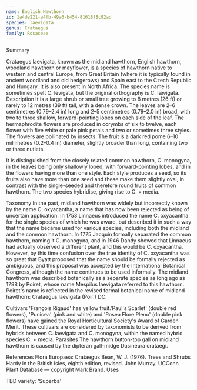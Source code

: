 ```yaml
---
name: English Hawthorn
id: 1a4de221-a4fb-49a6-b454-81618f8c92ad
species: laevigata
genus: Crataegus
family: Rosaceae
---
```

Summary



Crataegus laevigata, known as the midland hawthorn, English hawthorn, woodland hawthorn or mayflower, is a species of hawthorn native to western and central Europe, from Great Britain (where it is typically found in ancient woodland and old hedgerows) and Spain east to the Czech Republic and Hungary. It is also present in North Africa. The species name is sometimes spelt C. levigata, but the original orthography is  C. lævigata.
Description
It is a large shrub or small tree growing to 8 metres (26 ft) or rarely to 12 metres (39 ft) tall, with a dense crown. The leaves are 2–6 centimetres (0.79–2.4 in) long and 2–5 centimetres (0.79–2.0 in) broad, with two to three shallow, forward-pointing lobes on each side of the leaf. The hermaphrodite flowers are produced in corymbs of six to twelve, each flower with five white or pale pink petals and two or sometimes three styles.  The flowers are pollinated by insects. The fruit is a dark red pome 6–10 millimetres (0.2–0.4 in) diameter, slightly broader than long, containing two or three nutlets.

It is distinguished from the closely related common hawthorn, C. monogyna, in the leaves being only shallowly lobed, with forward-pointing lobes, and in the flowers having more than one style.  Each style produces a seed, so its fruits also have more than one seed and these make them slightly oval, in contrast with the single-seeded and therefore round fruits of common hawthorn. The two species hybridise, giving rise to C. × media.

Taxonomy
In the past, midland hawthorn was widely but incorrectly known by the name C. oxyacantha, a name that has now been rejected as being of uncertain application. In 1753 Linnaeus introduced the name C. oxyacantha for the single species of which he was aware, but described it in such a way that the name became used for various species, including both the midland and the common hawthorn. In 1775 Jacquin formally separated the common hawthorn, naming it C. monogyna, and in 1946 Dandy showed that Linnaeus had actually observed a different plant, and this would be C. oxyacantha. However, by this time confusion over the true identity of C. oxyacantha was so great that Byatt proposed that the name should be formally rejected as ambiguous, and this proposal was accepted by the International Botanical Congress, although the name continues to be used informally.
The midland hawthorn was described botanically as a separate species as long ago as 1798 by Poiret, whose name Mespilus laevigata referred to this hawthorn. Poiret's name is reflected in the revised formal botanical name of midland hawthorn: Crataegus laevigata (Poir.) DC.

Cultivars
'François Rigaud' has yellow fruit.'Paul's Scarlet' (double red flowers), 'Punicea' (pink and white) and 'Rosea Flore Pleno' (double pink flowers) have gained the Royal Horticultural Society's Award of Garden Merit. These cultivars are considered by taxonomists to be derived from hybrids between C. laevigata and C. monogyna, within the named hybrid species C. × media.
Parasites
The hawthorn button-top gall on midland hawthorn is caused by the dipteran gall-midge Dasineura crataegi.

References
Flora Europaea: Crataegus
Bean, W. J. (1976). Trees and Shrubs Hardy in the British Isles, eighth edition, revised. John Murray.
UCConn Plant Database — copyright Mark Brand.
Uses

TBD
variety:  'Superba'